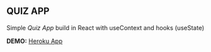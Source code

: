 ## QUIZ APP

Simple *Quiz App* build in React with useContext and hooks (useState)

**DEMO:** [Heroku App](https://gromadzki-quiz-app.herokuapp.com/ "Heroku App")
